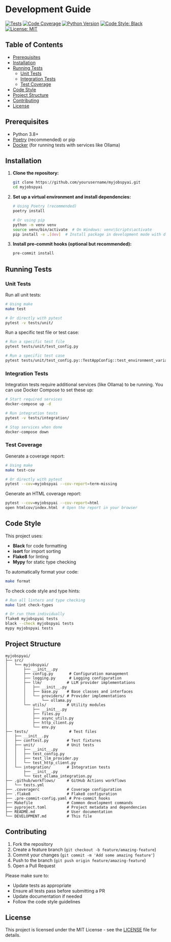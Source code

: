 # Development Guide

[![Tests](https://github.com/yourusername/myjobspyai/actions/workflows/tests.yml/badge.svg)](https://github.com/yourusername/myjobspyai/actions/workflows/tests.yml)
[![Code Coverage](https://codecov.io/gh/yourusername/myjobspyai/branch/main/graph/badge.svg)](https://codecov.io/gh/yourusername/myjobspyai)
[![Python Version](https://img.shields.io/badge/python-3.8+-blue.svg)](https://www.python.org/downloads/)
[![Code Style: Black](https://img.shields.io/badge/code%20style-black-000000.svg)](https://github.com/psf/black)
[![License: MIT](https://img.shields.io/badge/License-MIT-yellow.svg)](https://opensource.org/licenses/MIT)

## Table of Contents

- [Prerequisites](#prerequisites)
- [Installation](#installation)
- [Running Tests](#running-tests)
  - [Unit Tests](#unit-tests)
  - [Integration Tests](#integration-tests)
  - [Test Coverage](#test-coverage)
- [Code Style](#code-style)
- [Project Structure](#project-structure)
- [Contributing](#contributing)
- [License](#license)

## Prerequisites

- Python 3.8+
- [Poetry](https://python-poetry.org/) (recommended) or pip
- [Docker](https://www.docker.com/) (for running tests with services like Ollama)

## Installation

1. **Clone the repository:**
   ```bash
   git clone https://github.com/yourusername/myjobspyai.git
   cd myjobspyai
   ```

2. **Set up a virtual environment and install dependencies:**
   ```bash
   # Using Poetry (recommended)
   poetry install
   
   # Or using pip
   python -m venv venv
   source venv/bin/activate  # On Windows: venv\Scripts\activate
   pip install -e .[dev]  # Install package in development mode with dev dependencies
   ```

3. **Install pre-commit hooks (optional but recommended):**
   ```bash
   pre-commit install
   ```

## Running Tests

### Unit Tests

Run all unit tests:

```bash
# Using make
make test

# Or directly with pytest
pytest -v tests/unit/
```

Run a specific test file or test case:

```bash
# Run a specific test file
pytest tests/unit/test_config.py

# Run a specific test case
pytest tests/unit/test_config.py::TestAppConfig::test_environment_variables
```

### Integration Tests

Integration tests require additional services (like Ollama) to be running. You can use Docker Compose to set these up:

```bash
# Start required services
docker-compose up -d

# Run integration tests
pytest -v tests/integration/

# Stop services when done
docker-compose down
```

### Test Coverage

Generate a coverage report:

```bash
# Using make
make test-cov

# Or directly with pytest
pytest --cov=myjobspyai --cov-report=term-missing
```

Generate an HTML coverage report:

```bash
pytest --cov=myjobspyai --cov-report=html
open htmlcov/index.html  # Open the report in your browser
```

## Code Style

This project uses:
- **Black** for code formatting
- **isort** for import sorting
- **Flake8** for linting
- **Mypy** for static type checking

To automatically format your code:

```bash
make format
```

To check code style and type hints:

```bash
# Run all linters and type checking
make lint check-types

# Or run them individually
flake8 myjobspyai tests
black --check myjobspyai tests
mypy myjobspyai tests
```

## Project Structure

```
myjobspyai/
├── src/
│   └── myjobspyai/
│       ├── __init__.py
│       ├── config.py       # Configuration management
│       ├── logging.py      # Logging configuration
│       ├── llm/           # LLM provider implementations
│       │   ├── __init__.py
│       │   ├── base.py    # Base classes and interfaces
│       │   └── providers/ # Provider implementations
│       │       └── ollama.py
│       └── utils/         # Utility modules
│           ├── __init__.py
│           ├── files.py
│           ├── async_utils.py
│           ├── http_client.py
│           └── env.py
├── tests/                  # Test files
│   ├── __init__.py
│   ├── conftest.py        # Test fixtures
│   ├── unit/              # Unit tests
│   │   ├── __init__.py
│   │   ├── test_config.py
│   │   ├── test_llm_provider.py
│   │   └── test_http_client.py
│   └── integration/       # Integration tests
│       ├── __init__.py
│       └── test_ollama_integration.py
├── .github/workflows/     # GitHub Actions workflows
│   └── tests.yml
├── .coveragerc            # Coverage configuration
├── .flake8                # Flake8 configuration
├── .pre-commit-config.yaml # Pre-commit hooks
├── Makefile               # Common development commands
├── pyproject.toml         # Project metadata and dependencies
├── README.md              # User documentation
└── DEVELOPMENT.md         # This file
```

## Contributing

1. Fork the repository
2. Create a feature branch (`git checkout -b feature/amazing-feature`)
3. Commit your changes (`git commit -m 'Add some amazing feature'`)
4. Push to the branch (`git push origin feature/amazing-feature`)
5. Open a Pull Request

Please make sure to:
- Update tests as appropriate
- Ensure all tests pass before submitting a PR
- Update documentation if needed
- Follow the code style guidelines

## License

This project is licensed under the MIT License - see the [LICENSE](LICENSE) file for details.
